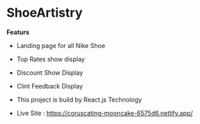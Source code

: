 # ShoeArtistry

<strong>Featurs</strong>

- Landing page for all Nike Shoe
- Top Rates show display
- Discount Show Display
- Clint Feedback Display
- This project is build by React.js Technology

- Live Site : https://coruscating-mooncake-6575d6.netlify.app/
